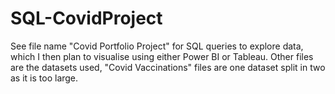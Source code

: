 # SQL-CovidProject
See file name "Covid Portfolio Project" for SQL queries to explore data, which I then plan to visualise using either Power BI or Tableau. Other files are the datasets used, "Covid Vaccinations" files are one dataset split in two as it is too large.
